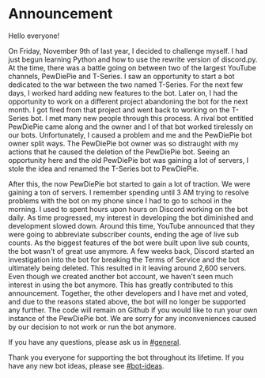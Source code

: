 # Announcement

Hello everyone!

On Friday, November 9th of last year, I decided to challenge myself. I had just begun learning Python and how to use the rewrite version of discord.py. At the time, there was a battle going on between two of the largest YouTube channels, PewDiePie and T-Series. I saw an opportunity to start a bot dedicated to the war between the two named T-Series. For the next few days, I worked hard adding new features to the bot. Later on, I had the opportunity to work on a different project abandoning the bot for the next month. I got fired from that project and went back to working on the T-Series bot. I met many new people through this process.
A rival bot entitled PewDiePie came along and the owner and I of that bot worked tirelessly on our bots. Unfortunately, I caused a problem and me and the PewDiePie bot owner split ways. The PewDiePie bot owner was so distraught with my actions that he caused the deletion of the PewDiePie bot. Seeing an opportunity here and the old PewDiePie bot was gaining a lot of servers, I stole the idea and renamed the T-Series bot to PewDiePie.

After this, the now PewDiePie bot started to gain a lot of traction. We were gaining a ton of servers. I remember spending until 3 AM trying to resolve problems with the bot on my phone since I had to go to school in the morning. I used to spent hours upon hours on Discord working on the bot daily. As time progressed, my interest in developing the bot diminished and development slowed down. Around this time, YouTube announced that they were going to abbreviate subscriber counts, ending the age of live sub counts. As the biggest features of the bot were built upon live sub counts, the bot wasn't of great use anymore. A few weeks back, Discord started an investigation into the bot for breaking the Terms of Service and the bot ultimately being deleted. This resulted in it leaving around 2,600 servers. Even though we created another bot account, we haven't seen much interest in using the bot anymore. This has greatly contributed to this announcement.
Together, the other developers and I have met and voted, and due to the reasons stated above, the bot will no longer be supported any further. The code will remain on Github if you would like to run your own instance of the PewDiePie bot. We are sorry for any inconveniences caused by our decision to not work or run the bot anymore.

If you have any questions, please ask us in [#general](https://discordapp.com/channels/499357399690379264/499357399690379266).

Thank you everyone for supporting the bot throughout its lifetime. If you have any new bot ideas, please see [#bot-ideas](https://discordapp.com/channels/499357399690379264/649809352567291905/).
